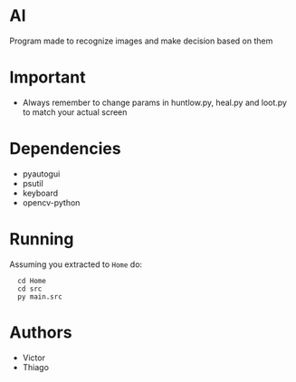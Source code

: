 # AI
Program made to recognize images and make decision based on them

# Important

* Always remember to change params in huntlow.py, heal.py and loot.py to match your actual screen

# Dependencies

* pyautogui
* psutil
* keyboard
* opencv-python

# Running

Assuming you extracted to <code>Home</code> do: 
```
  cd Home
  cd src
  py main.src
```

# Authors

* Victor
* Thiago
